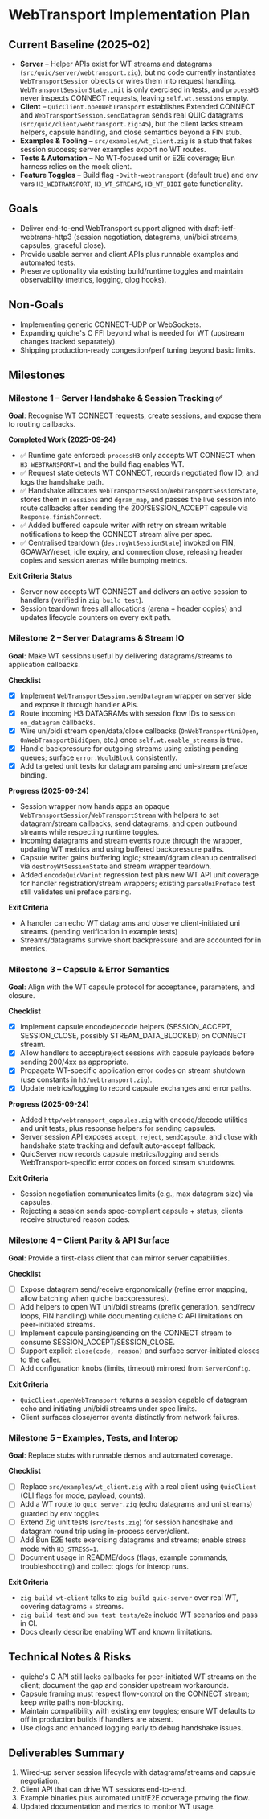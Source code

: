 # WebTransport Implementation Plan

## Current Baseline (2025-02)
- **Server** – Helper APIs exist for WT streams and datagrams (`src/quic/server/webtransport.zig`), but no code currently instantiates `WebTransportSession` objects or wires them into request handling. `WebTransportSessionState.init` is only exercised in tests, and `processH3` never inspects CONNECT requests, leaving `self.wt.sessions` empty.
- **Client** – `QuicClient.openWebTransport` establishes Extended CONNECT and `WebTransportSession.sendDatagram` sends real QUIC datagrams (`src/quic/client/webtransport.zig:45`), but the client lacks stream helpers, capsule handling, and close semantics beyond a FIN stub.
- **Examples & Tooling** – `src/examples/wt_client.zig` is a stub that fakes session success; server examples export no WT routes.
- **Tests & Automation** – No WT-focused unit or E2E coverage; Bun harness relies on the mock client.
- **Feature Toggles** – Build flag `-Dwith-webtransport` (default true) and env vars `H3_WEBTRANSPORT`, `H3_WT_STREAMS`, `H3_WT_BIDI` gate functionality.

## Goals
- Deliver end-to-end WebTransport support aligned with draft-ietf-webtrans-http3 (session negotiation, datagrams, uni/bidi streams, capsules, graceful close).
- Provide usable server and client APIs plus runnable examples and automated tests.
- Preserve optionality via existing build/runtime toggles and maintain observability (metrics, logging, qlog hooks).

## Non-Goals
- Implementing generic CONNECT-UDP or WebSockets.
- Expanding quiche's C FFI beyond what is needed for WT (upstream changes tracked separately).
- Shipping production-ready congestion/perf tuning beyond basic limits.

## Milestones

### Milestone 1 – Server Handshake & Session Tracking ✅
**Goal**: Recognise WT CONNECT requests, create sessions, and expose them to routing callbacks.

**Completed Work (2025-09-24)**
- ✅ Runtime gate enforced: `processH3` only accepts WT CONNECT when `H3_WEBTRANSPORT=1` and the build flag enables WT.
- ✅ Request state detects WT CONNECT, records negotiated flow ID, and logs the handshake path.
- ✅ Handshake allocates `WebTransportSession`/`WebTransportSessionState`, stores them in `sessions` and `dgram_map`, and passes the live session into route callbacks after sending the 200/SESSION_ACCEPT capsule via `Response.finishConnect`.
- ✅ Added buffered capsule writer with retry on stream writable notifications to keep the CONNECT stream alive per spec.
- ✅ Centralised teardown (`destroyWtSessionState`) invoked on FIN, GOAWAY/reset, idle expiry, and connection close, releasing header copies and session arenas while bumping metrics.

**Exit Criteria Status**
- Server now accepts WT CONNECT and delivers an active session to handlers (verified in `zig build test`).
- Session teardown frees all allocations (arena + header copies) and updates lifecycle counters on every exit path.

### Milestone 2 – Server Datagrams & Stream IO
**Goal**: Make WT sessions useful by delivering datagrams/streams to application callbacks.

**Checklist**
- [x] Implement `WebTransportSession.sendDatagram` wrapper on server side and expose it through handler APIs.
- [x] Route incoming H3 DATAGRAMs with session flow IDs to session `on_datagram` callbacks.
- [x] Wire uni/bidi stream open/data/close callbacks (`OnWebTransportUniOpen`, `OnWebTransportBidiOpen`, etc.) once `self.wt.enable_streams` is true.
- [x] Handle backpressure for outgoing streams using existing pending queues; surface `error.WouldBlock` consistently.
- [x] Add targeted unit tests for datagram parsing and uni-stream preface binding.

**Progress (2025-09-24)**
- Session wrapper now hands apps an opaque `WebTransportSession`/`WebTransportStream` with helpers to set datagram/stream callbacks, send datagrams, and open outbound streams while respecting runtime toggles.
- Incoming datagrams and stream events route through the wrapper, updating WT metrics and using buffered backpressure paths.
- Capsule writer gains buffering logic; stream/dgram cleanup centralised via `destroyWtSessionState` and stream wrapper teardown.
- Added `encodeQuicVarint` regression test plus new WT API unit coverage for handler registration/stream wrappers; existing `parseUniPreface` test still validates uni preface parsing.

**Exit Criteria**
- A handler can echo WT datagrams and observe client-initiated uni streams. (pending verification in example tests)
- Streams/datagrams survive short backpressure and are accounted for in metrics.

### Milestone 3 – Capsule & Error Semantics
**Goal**: Align with the WT capsule protocol for acceptance, parameters, and closure.

**Checklist**
- [x] Implement capsule encode/decode helpers (SESSION_ACCEPT, SESSION_CLOSE, possibly STREAM_DATA_BLOCKED) on CONNECT stream.
- [x] Allow handlers to accept/reject sessions with capsule payloads before sending 200/4xx as appropriate.
- [x] Propagate WT-specific application error codes on stream shutdown (use constants in `h3/webtransport.zig`).
- [x] Update metrics/logging to record capsule exchanges and error paths.

**Progress (2025-09-24)**
- Added `http/webtransport_capsules.zig` with encode/decode utilities and unit tests, plus response helpers for sending capsules.
- Server session API exposes `accept`, `reject`, `sendCapsule`, and `close` with handshake state tracking and default auto-accept fallback.
- QuicServer now records capsule metrics/logging and sends WebTransport-specific error codes on forced stream shutdowns.

**Exit Criteria**
- Session negotiation communicates limits (e.g., max datagram size) via capsules.
- Rejecting a session sends spec-compliant capsule + status; clients receive structured reason codes.

### Milestone 4 – Client Parity & API Surface
**Goal**: Provide a first-class client that can mirror server capabilities.

**Checklist**
- [ ] Expose datagram send/receive ergonomically (refine error mapping, allow batching when quiche backpressures).
- [ ] Add helpers to open WT uni/bidi streams (prefix generation, send/recv loops, FIN handling) while documenting quiche C API limitations on peer-initiated streams.
- [ ] Implement capsule parsing/sending on the CONNECT stream to consume SESSION_ACCEPT/SESSION_CLOSE.
- [ ] Support explicit `close(code, reason)` and surface server-initiated closes to the caller.
- [ ] Add configuration knobs (limits, timeout) mirrored from `ServerConfig`.

**Exit Criteria**
- `QuicClient.openWebTransport` returns a session capable of datagram echo and initiating uni/bidi streams under spec limits.
- Client surfaces close/error events distinctly from network failures.

### Milestone 5 – Examples, Tests, and Interop
**Goal**: Replace stubs with runnable demos and automated coverage.

**Checklist**
- [ ] Replace `src/examples/wt_client.zig` with a real client using `QuicClient` (CLI flags for mode, payload, counts).
- [ ] Add a WT route to `quic_server.zig` (echo datagrams and uni streams) guarded by env toggles.
- [ ] Extend Zig unit tests (`src/tests.zig`) for session handshake and datagram round trip using in-process server/client.
- [ ] Add Bun E2E tests exercising datagrams and streams; enable stress mode with `H3_STRESS=1`.
- [ ] Document usage in README/docs (flags, example commands, troubleshooting) and collect qlogs for interop runs.

**Exit Criteria**
- `zig build wt-client` talks to `zig build quic-server` over real WT, covering datagrams + streams.
- `zig build test` and `bun test tests/e2e` include WT scenarios and pass in CI.
- Docs clearly describe enabling WT and known limitations.

## Technical Notes & Risks
- quiche's C API still lacks callbacks for peer-initiated WT streams on the client; document the gap and consider upstream workarounds.
- Capsule framing must respect flow-control on the CONNECT stream; keep write paths non-blocking.
- Maintain compatibility with existing env toggles; ensure WT defaults to off in production builds if handlers are absent.
- Use qlogs and enhanced logging early to debug handshake issues.

## Deliverables Summary
1. Wired-up server session lifecycle with datagrams/streams and capsule negotiation.
2. Client API that can drive WT sessions end-to-end.
3. Example binaries plus automated unit/E2E coverage proving the flow.
4. Updated documentation and metrics to monitor WT usage.
